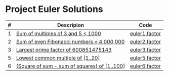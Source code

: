 # Project Euler Solutions

| # | Descripion | Code |
|---|------------|------|
| 1 | [Sum of multiples of 3 and 5 < 1000](https://projecteuler.net/problem=1) | [euler1.factor](https://github.com/rkoeninger/euler/blob/master/euler1.factor) |
| 2 | [Sum of even Fibonacci numbers < 4,000,000](https://projecteuler.net/problem=2) | [euler2.factor](https://github.com/rkoeninger/euler/blob/master/euler2.factor) |
| 3 | [Largest prime factor of 600851475143](https://projecteuler.net/problem=3) | [euler3.factor](https://github.com/rkoeninger/euler/blob/master/euler3.factor) |
| 5 | [Lowest common multiple of \[1..20\]](https://projecteuler.net/problem=5) | [euler5.factor](https://github.com/rkoeninger/euler/blob/master/euler5.factor) |
| 6 | [\(Square of sum - sum of squares\) of \[1..100\]](https://projecteuler.net/problem=6) | [euler6.factor](https://github.com/rkoeninger/euler/blob/master/euler6.factor) |
